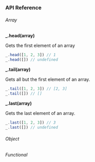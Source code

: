 ### API Reference

###### Array

**_.head(array)**

Gets the first element of an array

```js
_.head([1, 2, 3]) // 1
_.head([]) // undefined
```

**_.tail(array)**

Gets all but the first element of an array.

```js
_.tail([1, 2, 3]) // [2, 3]
_.tail([]) // []
```

**_.last(array)**

Gets the last element of an array.

```js
_.last([1, 2, 3]) // 3
_.last([]) // undefined
```

###### Object

###### Functional
